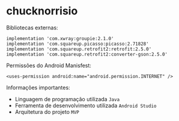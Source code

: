 # chucknorrisio
 Bibliotecas externas:
 ```
 implementation 'com.xwray:groupie:2.1.0'
 implementation 'com.squareup.picasso:picasso:2.71828'
 implementation 'com.squareup.retrofit2:retrofit:2.5.0'
 implementation 'com.squareup.retrofit2:converter-gson:2.5.0'
 ```
 
Permissões do Android Manisfest:

```
<uses-permission android:name="android.permission.INTERNET" />
```

Informações importantes:
* Linguagem de programação utilizada ```Java```
* Ferramenta de desenvolvimento utilizada ```Android Studio```
* Arquitetura do projeto ```MVP```
